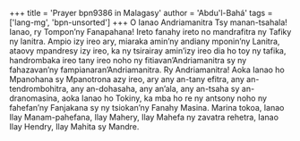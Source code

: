 +++
title = 'Prayer bpn9386 in Malagasy'
author = 'Abdu'l-Bahá'
tags = ['lang-mg', 'bpn-unsorted']
+++
O Ianao Andriamanitra Tsy manan-tsahala! Ianao, ry Tompon’ny Fanapahana! Ireto fanahy ireto no  mandrafitra ny Tafiky ny lanitra. Ampio izy ireo ary, miaraka amin’ny andiany mponin’ny Lanitra, ataovy mpandresy izy ireo, ka ny tsirairay amin’izy ireo dia ho toy ny tafika, handrombaka ireo tany ireo noho ny fitiavan’Andriamanitra sy ny fahazavan’ny fampianaran’Andriamanitra.
Ry Andriamanitra! Aoka Ianao ho Mpanohana sy Mpanotrona azy ireo, ary any an-tany efitra, any an-tendrombohitra, any an-dohasaha, any an’ala, any an-tsaha sy an-dranomasina, aoka Ianao ho Tokiny, ka mba ho re ny antsony noho ny fahefan’ny Fanjakana sy ny tsiokan’ny Fanahy Masina.
Marina tokoa, Ianao Ilay Manam-pahefana, Ilay Mahery, Ilay Mahefa ny zavatra rehetra, Ianao Ilay Hendry, Ilay Mahita sy Mandre.
